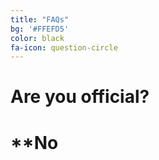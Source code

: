 ```yaml
---
title: "FAQs"
bg: '#FFEFD5'
color: black
fa-icon: question-circle
---
```



# Are you official?
# **No


